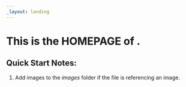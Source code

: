 ```yaml
---
_layout: landing
---
```


# This is the **HOMEPAGE** of .



## Quick Start Notes:

1. Add images to the *images* folder if the file is referencing an image.